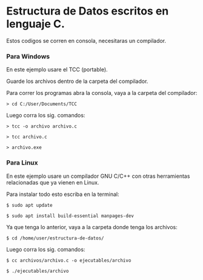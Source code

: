 # Estructura de Datos escritos en lenguaje C.

Estos codigos se corren en consola, necesitaras un compilador.

### Para Windows

En este ejemplo usare el TCC (portable).

Guarde los archivos dentro de la carpeta del compilador.

Para correr los programas abra la consola, vaya a la carpeta del compilador:

```> cd C:/User/Documents/TCC```

Luego corra los sig. comandos:

```> tcc -o archivo archivo.c```

```> tcc archivo.c```

```> archivo.exe```

### Para Linux

En este ejemplo usare un compilador GNU C/C++ con otras herramientas relacionadas que ya vienen en Linux.

Para instalar todo esto escriba en la terminal:

```$ sudo apt update```

```$ sudo apt install build-essential manpages-dev```

Ya que tenga lo anterior, vaya a la carpeta donde tenga los archivos:

```$ cd /home/user/estructura-de-datos/```

Luego corra los sig. comandos:

```$ cc archivos/archivo.c -o ejecutables/archivo```

```$ ./ejecutables/archivo```